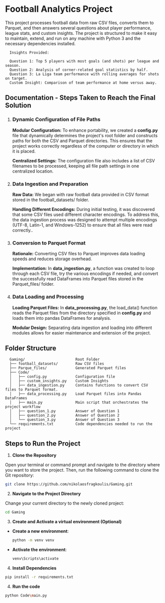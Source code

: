 # Football Analytics Project

This project processes football data from raw CSV files, converts them to Parquet, and then answers several questions about player performance, league stats, and custom insights.
The project is structured to make it easy to maintain, extend, and run on any machine with Python 3 and the necessary dependencies installed.

```
  Insights Provided:
  
  Question 1: Top 5 players with most goals (and shots) per league and season.
  Question 2: Analysis of corner-related goal statistics by half.
  Question 3: La Liga team performance with rolling averages for shots on target.
  Custom Insight: Comparison of team performance at home versus away.

```


## Documentation - Steps Taken to Reach the Final Solution

1. ### Dynamic Configuration of File Paths
    **Modular Configuration:**
    To enhance portability, we created a **config.py** file that dynamically determines the project's root folder and constructs paths for both the CSV and Parquet directories.
    This ensures that the project works correctly regardless of the computer or directory in which it is placed.

    **Centralized Settings:**
    The configuration file also includes a list of CSV filenames to be processed, keeping all file path settings in one centralized location.

2. ### Data Ingestion and Preparation
    **Raw Data:**
    We began with raw football data provided in CSV format stored in the football_datasets/ folder.
   
    **Handling Different Encodings:**
    During initial testing, it was discovered that some CSV files used different character encodings.
    To address this, the data ingestion process was designed to attempt multiple encodings (UTF-8, Latin-1, and Windows-1252) to ensure that all files were read correctly..

3. ### Conversion to Parquet Format
    **Rationale:**
    Converting CSV files to Parquet improves data loading speeds and reduces storage overhead.
   
    **Implementation:**
    In **data_ingestion.py**, a function was created to loop through each CSV file, try the various encodings if needed, and convert the successfully read DataFrames into Parquet files stored in the Parquet_files/ folder.

4. ### Data Loading and Processing
    **Loading Parquet Files:**
    In **data_processing.py**, the load_data() function reads the Parquet files from the directory specified in **config.py** and loads them into pandas DataFrames for analysis.

    **Modular Design:**
    Separating data ingestion and loading into different modules allows for easier maintenance and extension of the project.




## Folder Structure

```
  Gaming/                       Root Folder
  ├── football_datasets/        Raw CSV files
  ├── Parque_files/             Generated Parquet files
  ├── Code/
  │   ├── config.py             Configuration file
  │   ├── custom_insights.py    Custom Insights
  │   ├── data_ingestion.py     Contains functions to convert CSV files to Parquet format.
  │   ├── data_processing.py    Load Parquet files into Pandas DataFrames
  │   ├── main.py               Main script that orchestrates the project workflow
  │   ├── question_1.py         Answer of Question 1
  │   ├── question_2.py         Answer of Question 2
  │   └── question_3.py         Answer of Question 3
  └── requirements.txt          Code dependencies needed to run the project
```






## Steps to Run the Project

  1. **Clone the Repository**

   Open your terminal or command prompt and navigate to the directory where you want to store the project. Then, run the following command to clone the Git repository:

   ```bash
   git clone https://github.com/nikolaosfragkoulis/Gaming.git
   ```

  2. **Navigate to the Project Directory**

   Change your current directory to the newly cloned project:

   ```bash
   cd Gaming
   ```

  3. **Create and Activate a virtual environment (Optional)**
  
   - **Create a new environment**:
     ```bash
     python -m venv venv
     ```
   - **Activate the environment**:
     ```bash
     venv\Scripts\activate
     ```

  4. **Install Dependencies**
   ```bash
   pip install -r requirements.txt
   ```

  4. **Run the code**
   ```bash
   python Code\main.py
   ```
